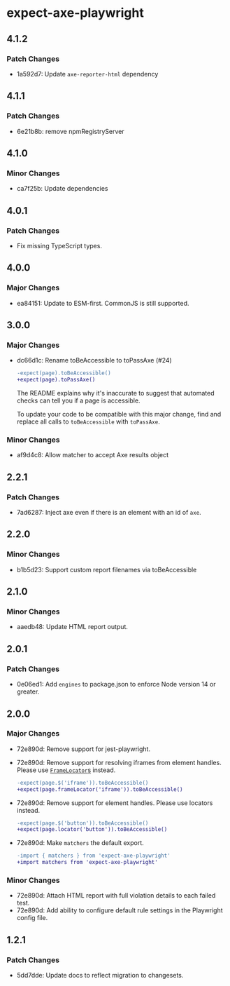 # expect-axe-playwright

## 4.1.2

### Patch Changes

- 1a592d7: Update `axe-reporter-html` dependency

## 4.1.1

### Patch Changes

- 6e21b8b: remove npmRegistryServer

## 4.1.0

### Minor Changes

- ca7f25b: Update dependencies

## 4.0.1

### Patch Changes

- Fix missing TypeScript types.

## 4.0.0

### Major Changes

- ea84151: Update to ESM-first. CommonJS is still supported.

## 3.0.0

### Major Changes

- dc66d1c: Rename toBeAccessible to toPassAxe (#24)

  ```diff
  -expect(page).toBeAccessible()
  +expect(page).toPassAxe()
  ```

  The README explains why it's inaccurate to suggest that automated checks can
  tell you if a page is accessible.

  To update your code to be compatible with this major change, find and replace
  all calls to `toBeAccessible` with `toPassAxe`.

### Minor Changes

- af9d4c8: Allow matcher to accept Axe results object

## 2.2.1

### Patch Changes

- 7ad6287: Inject axe even if there is an element with an id of `axe`.

## 2.2.0

### Minor Changes

- b1b5d23: Support custom report filenames via toBeAccessible

## 2.1.0

### Minor Changes

- aaedb48: Update HTML report output.

## 2.0.1

### Patch Changes

- 0e06ed1: Add `engines` to package.json to enforce Node version 14 or greater.

## 2.0.0

### Major Changes

- 72e890d: Remove support for jest-playwright.
- 72e890d: Remove support for resolving iframes from element handles. Please use [`FrameLocator`s](https://playwright.dev/docs/api/class-framelocator) instead.

  ```diff
  -expect(page.$('iframe')).toBeAccessible()
  +expect(page.frameLocator('iframe')).toBeAccessible()
  ```

- 72e890d: Remove support for element handles. Please use locators instead.

  ```diff
  -expect(page.$('button')).toBeAccessible()
  +expect(page.locator('button')).toBeAccessible()
  ```

- 72e890d: Make `matchers` the default export.

  ```diff
  -import { matchers } from 'expect-axe-playwright'
  +import matchers from 'expect-axe-playwright'
  ```

### Minor Changes

- 72e890d: Attach HTML report with full violation details to each failed test.
- 72e890d: Add ability to configure default rule settings in the Playwright config file.

## 1.2.1

### Patch Changes

- 5dd7dde: Update docs to reflect migration to changesets.
